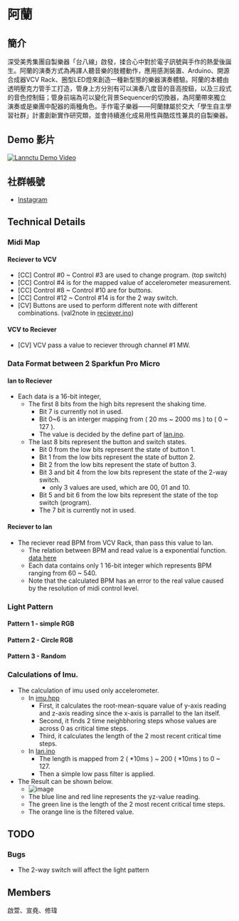 # 阿蘭

## 簡介
深受美秀集團自製樂器「台八線」啟發，揉合心中對於電子訊號與手作的熱愛後誕生。阿蘭的演奏方式為再譯人聽音樂的肢體動作，應用感測裝置、Arduino、開源合成器VCV Rack、圈型LED燈來創造一種新型態的樂器演奏體驗。阿蘭的本體由透明壓克力管手工打造，管身上方分別有可以演奏八度音的音高按鈕，以及三段式的音色控制鈕；管身前端為可以變化背景Sequencer的切換器，為阿蘭帶來獨立演奏或是樂團中配器的兩種角色。手作電子樂器——阿蘭隸屬於交大「學生自主學習社群」計畫創新實作研究類，並會持續進化成易用性與酷炫性兼具的自製樂器。

## Demo 影片
[![Lannctu Demo Video](https://img.youtube.com/vi/T7qD4VoRuG8/maxresdefault.jpg)](https://youtu.be/T7qD4VoRuG8)

## 社群帳號
* [Instagram](https://www.instagram.com/lannctu/)

## Technical Details

### Midi Map
#### Reciever to VCV
* [CC] Control #0 ~ Control #3 are used to change program. (top switch)
* [CC] Control #4 is for the mapped value of accelerometer measurement.
* [CC] Control #8 ~ Control #10 are for buttons.
* [CC] Control #12 ~ Control #14 is for the 2 way switch.
* [CV] Buttons are used to perform different note with different combinations. (val2note in [reciever.ino](https://github.com/showaykerker/lan_nctu/blob/master/receiver/receiver.ino))
#### VCV to Reciever
* [CV] VCV pass a value to reciever through channel #1 MW.


### Data Format between 2 Sparkfun Pro Micro
#### lan to Reciever
* Each data is a 16-bit integer,
	* The first 8 bits from the high bits represent the shaking time.
		* Bit 7 is currently not in used.
		* Bit 0~6 is an interger mapping from ( 20 ms ~ 2000 ms ) to ( 0 ~ 127 ).
		* The value is decided by the define part of [lan.ino](https://github.com/showaykerker/lan_nctu/blob/master/lan/lan.ino#L11).
	* The last 8 bits represent the button and switch states.
		* Bit 0 from the low bits represent the state of button 1.
		* Bit 1 from the low bits represent the state of button 2.
		* Bit 2 from the low bits represent the state of button 3.
		* Bit 3 and bit 4 from the low bits represent the state of the 2-way switch.
			* only 3 values are used, which are 00, 01 and 10.
		* Bit 5 and bit 6 from the low bits represent the state of the top switch (program).
		* The 7 bit is currently not in used.
		
#### Reciever to lan
* The reciever read BPM from VCV Rack, than pass this value to lan.
	* The relation between BPM and read value is a exponential function. [data here](https://github.com/showaykerker/lan_nctu/blob/master/CV_to_BPM_Calculation.xlsx)
	* Each data contains only 1 16-bit integer which represents BPM ranging from 60 ~ 540.
	* Note that the calculated BPM has an error to the real value caused by the resolution of midi control level.

### Light Pattern
#### Pattern 1 - simple RGB
#### Pattern 2 - Circle RGB
#### Pattern 3 - Random
	
### Calculations of Imu.
* The calculation of imu used only accelerometer.
	* In [imu.hpp](https://github.com/showaykerker/lan_nctu/blob/master/lan/imu.hpp)
		* First, it calculates the root-mean-square value of y-axis reading and z-axis reading since the x-axis is parrallel to the lan itself.
		* Second, it finds 2 time neighbhoring steps whose values are across 0 as critical time steps.
		* Third, it calculates the length of the 2 most recent critical time steps.
	* In [lan.ino](https://github.com/showaykerker/lan_nctu/blob/master/lan/lan.ino)
		* The length is mapped from 2 ( *10ms ) ~ 200 ( *10ms ) to 0 ~ 127.
		* Then a simple low pass filter is applied.
* The Result can be shown below.
	* ![image](https://github.com/showaykerker/lan_nctu/blob/master/asset/delay_calculation.png)
	* The blue line and red line represents the yz-value reading.
	* The green line is the length of the 2 most recent critical time steps.
	* The orange line is the filtered value.

## TODO
### Bugs
* The 2-way switch will affect the light pattern

## Members
啟萱、宣堯、修瑋
